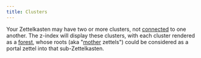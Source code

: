 ```yaml
---
title: Clusters
---
```


Your Zettelkasten may have two or more clusters, not [connected](https://en.wikipedia.org/wiki/Connected_graph) to one another.  The z-index will display these clusters, with each cluster rendered as a [forest](https://tinyurl.com/wikipedia-forest), whose roots (aka "[mother](https://www.geeksforgeeks.org/find-a-mother-vertex-in-a-graph/) zettels") could be considered as a portal zettel into that sub-Zettelkasten.

